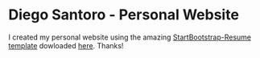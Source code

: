 # Diego Santoro - Personal Website

I created my personal website using the amazing [StartBootstrap-Resume template](https://github.com/BlackrockDigital/startbootstrap-resume) dowloaded [here](https://startbootstrap.com). Thanks!

